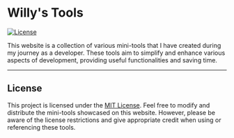 # Willy's Tools

[![License](https://img.shields.io/badge/License-MIT-blue.svg)](LICENSE)

This website is a collection of various mini-tools that I have created during my journey as a developer. These tools aim to simplify and enhance various aspects of development, providing useful functionalities and saving time.

---

## License

This project is licensed under the [MIT License](LICENSE). Feel free to modify and distribute the mini-tools showcased on this website. However, please be aware of the license restrictions and give appropriate credit when using or referencing these tools.

